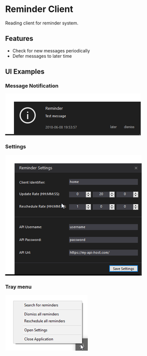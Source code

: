 # Reminder Client
Reading client for reminder system.

## Features
- Check for new messages periodically
- Defer messages to later time

## UI Examples
### Message Notification
![Alt text](/.project/readme_message.png?raw=true "Message Notification Example")

### Settings
![Alt text](/.project/readme_settings.png?raw=true "Settings Example")

### Tray menu
![Alt text](/.project/readme_tray.png?raw=true "Tray menu Example")